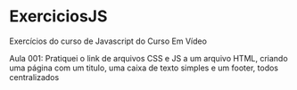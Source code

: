# ExerciciosJS
 Exercícios do curso de Javascript do Curso Em Vídeo

Aula 001: Pratiquei o link de arquivos CSS e JS a um arquivo HTML, criando uma página com um titulo, uma caixa de texto simples e um footer, todos centralizados
